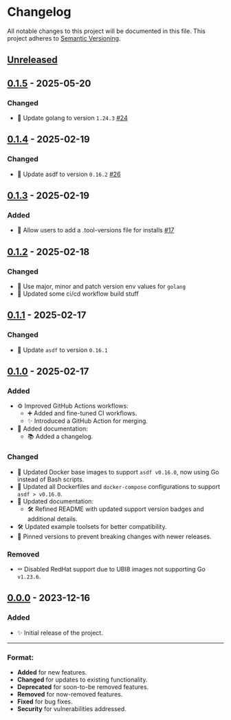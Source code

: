 # Changelog

All notable changes to this project will be documented in this file.
This project adheres to [Semantic Versioning](https://semver.org/spec/v2.0.0.html).

## [Unreleased]

## [0.1.5] - 2025-05-20
### Changed
- 📌 Update golang to version `1.24.3` [#24](https://github.com/jrosco/docker-container-asdf/pull/24)
  
## [0.1.4] - 2025-02-19
### Changed
- 📌 Update asdf to version `0.16.2` [#26](https://github.com/jrosco/docker-container-asdf/pull/26)

## [0.1.3] - 2025-02-19
### Added
- 🍻 Allow users to add a .tool-versions file for installs [#17](https://github.com/jrosco/docker-container-asdf/pull/17)

## [0.1.2] - 2025-02-18
### Changed
- :wrench: Use major, minor and patch version env values for `golang`
- :green_heart: Updated some ci/cd workflow build stuff

## [0.1.1] - 2025-02-17
### Changed
- :pushpin: Update `asdf` to version `0.16.1`

## [0.1.0] - 2025-02-17
### Added
- ⚙️ Improved GitHub Actions workflows:
  - ➕ Added and fine-tuned CI workflows.
  - :sparkles: Introduced a GitHub Action for merging.
- :memo: Added documentation:
  - 📚 Added a changelog.
### Changed
- :wrench: Updated Docker base images to support `asdf v0.16.0`, now using Go instead of Bash scripts.
- :wrench: Updated all Dockerfiles and `docker-compose` configurations to support `asdf > v0.16.0`.
- :memo: Updated documentation:
  - 🛠️ Refined README with updated support version badges and additional details.
- 🛠️ Updated example toolsets for better compatibility.
- :pushpin: Pinned versions to prevent breaking changes with newer releases.
### Removed
- :coffin: Disabled RedHat support due to UBI8 images not supporting Go `v1.23.6`.

## [0.0.0] - 2023-12-16
### Added
- :sparkles: Initial release of the project.

---

### Format:
- **Added** for new features.
- **Changed** for updates to existing functionality.
- **Deprecated** for soon-to-be removed features.
- **Removed** for now-removed features.
- **Fixed** for bug fixes.
- **Security** for vulnerabilities addressed.

[Unreleased]: https://github.com/jrosco/docker-container-asdf/compare/main...HEAD
[0.0.0]: https://github.com/jrosco/docker-container-asdf/compare/0.0.0...HEAD
[0.1.0]: https://github.com/jrosco/docker-container-asdf/compare/0.0.0...0.1.0
[0.1.1]: https://github.com/jrosco/docker-container-asdf/compare/0.1.0...0.1.1
[0.1.2]: https://github.com/jrosco/docker-container-asdf/compare/0.1.1...0.1.2
[0.1.3]: https://github.com/jrosco/docker-container-asdf/compare/0.1.2...0.1.3
[0.1.4]: https://github.com/jrosco/docker-container-asdf/compare/0.1.3...0.1.4
[0.1.5]: https://github.com/jrosco/docker-container-asdf/compare/0.1.4...0.1.5
